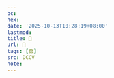 ```yaml
---
bc:
hex:
date: '2025-10-13T10:28:19+08:00'
lastmod:
title: 􃆲
url: 􃆲
tags: [窳]
src: DCCV
note:
---
```

